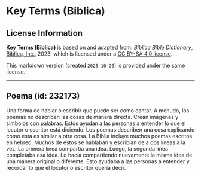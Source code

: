 # Key Terms (Biblica)

## License Information

**Key Terms (Biblica)** is based on and adapted from: _Biblica Bible Dictionary_, [Biblica, Inc.](https://www.biblica.com/), 2023, which is licensed under a [CC BY-SA 4.0 license](https://creativecommons.org/licenses/by-sa/4.0/legalcode.en).

This markdown version (created `2025-10-20`) is provided under the same license.



--------------------------------

## Poema (id: 232173)

Una forma de hablar o escribir que puede ser como cantar. A menudo, los poemas no describen las cosas de manera directa. Crean imágenes y simbolos con palabras. Estos ayudan a las personas a entender lo que el locutor o escritor está diciendo. Los poemas describen una cosa explicando cómo esta es similar a otra cosa. La Biblia incluye muchos poemas escritos en hebreo. Muchos de estos se hablaban y escribían de a dos líneas a la vez. La primera línea compartía una idea. Luego, la segunda línea completaba esa idea. Lo hacía compartiendo nuevamente la misma idea de una manera original o diferente. Esto ayudaba a las personas a entender y recordar lo que el locutor o escritor quería decir.


